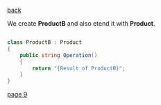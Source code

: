 [back](./page07.md)

We create **ProductB** and also etend it with **Product**.
```csharp

class ProductB : Product
{
    public string Operation()
    {
        return "{Result of ProductB}";
    }
}

```

[page 9](./page09.md)




